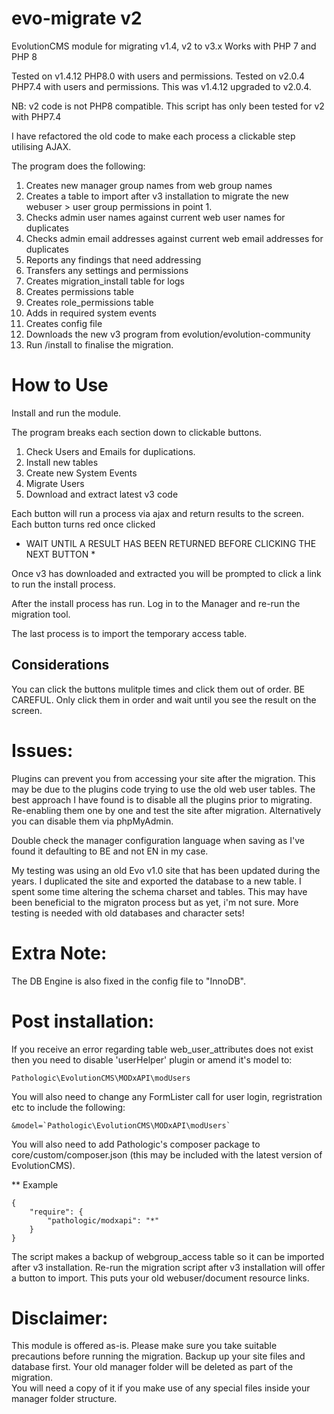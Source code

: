 # evo-migrate v2
EvolutionCMS module for migrating v1.4, v2 to v3.x
Works with PHP 7 and PHP 8

Tested on v1.4.12 PHP8.0 with users and permissions.
Tested on v2.0.4 PHP7.4 with users and permissions.
	This was v1.4.12 upgraded to v2.0.4.

NB: v2 code is not PHP8 compatible.  This script has only been tested for v2 with PHP7.4

I have refactored the old code to make each process a clickable step utilising AJAX.

The program does the following:

1. Creates new manager group names from web group names
2. Creates a table to import after v3 installation to migrate the new webuser > user group permissions in point 1.
3. Checks admin user names against current web user names for duplicates
4. Checks admin email addresses against current web email addresses for duplicates
5. Reports any findings that need addressing
6. Transfers any settings and permissions
7. Creates migration_install table for logs
8. Creates permissions table
9. Creates role_permissions table
10. Adds in required system events
11. Creates config file
12. Downloads the new v3 program from evolution/evolution-community
13. Run /install to finalise the migration.

# How to Use

Install and run the module.

The program breaks each section down to clickable buttons.

1. Check Users and Emails for duplications.
2. Install new tables
3. Create new System Events
4. Migrate Users
5. Download and extract latest v3 code

Each button will run a process via ajax and return results to the screen.
Each button turns red once clicked

* WAIT UNTIL A RESULT HAS BEEN RETURNED BEFORE CLICKING THE NEXT BUTTON *

Once v3 has downloaded and extracted you will be prompted to click a link to run the install process.

After the install process has run.  Log in to the Manager and re-run the migration tool.

The last process is to import the temporary access table.

## Considerations

You can click the buttons mulitple times and click them out of order.  BE CAREFUL.
Only click them in order and wait until you see the result on the screen.

# Issues:
Plugins can prevent you from accessing your site after the migration.  This may be due to the plugins code trying to use the old web user tables.
The best approach I have found is to disable all the plugins prior to migrating.  Re-enabling them one by one and test the site after migration.
Alternatively you can disable them via phpMyAdmin.

Double check the manager configuration language when saving as I've found it defaulting to BE and not EN in my case.

My testing was using an old Evo v1.0 site that has been updated during the years.  I duplicated the site and exported the database to a new table. I spent some time altering the schema charset and tables.  This may have been beneficial to the migraton process but as yet, i'm not sure.  More testing is needed with old databases and character sets!

# Extra Note:
The DB Engine is also fixed in the config file to "InnoDB".

# Post installation:
If you receive an error regarding table web_user_attributes does not exist then you need to disable 'userHelper' plugin or amend it's model to:
```
Pathologic\EvolutionCMS\MODxAPI\modUsers
```
You will also need to change any FormLister call for user login, regristration etc to include the following:
```
&model=`Pathologic\EvolutionCMS\MODxAPI\modUsers`
```

You will also need to add Pathologic's composer package to core/custom/composer.json (this may be included with the latest version of EvolutionCMS).

** Example
```
{
	"require": {
		"pathologic/modxapi": "*"
	}
}
```

The script makes a backup of webgroup_access table so it can be imported after v3 installation.
Re-run the migration script after v3 installation will offer a button to import.
This puts your old webuser/document resource links.

# Disclaimer:
This module is offered as-is.  Please make sure you take suitable precautions before running the migration.
Backup up your site files and database first.
Your old manager folder will be deleted as part of the migration.  
You will need a copy of it if you make use of any special files inside your manager folder structure.
